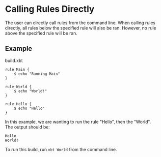 # Calling Rules Directly
The user can directly call rules from the command line. When calling
rules directly, all rules below the specified rule will also be ran.
However, no rule above the specified rule will be ran.

## Example

build.xbt
```
rule Main {
    $ echo "Running Main"
}

rule World {
    $ echo "World!"
}

rule Hello {
    $ echo "Hello"
}
```

In this example, we are wanting to run the rule "Hello", then the
"World". The output should be:

```
Hello
World!
```

To run this build, run `xbt World` from the command line.
